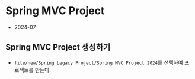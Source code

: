 # Spring MVC Project
- 2024-07

## Spring MVC Project 생성하기
- `file/new/Spring Legacy Project/Spring MVC Project 2024`를 선택하여 프로젝트를 만든다.